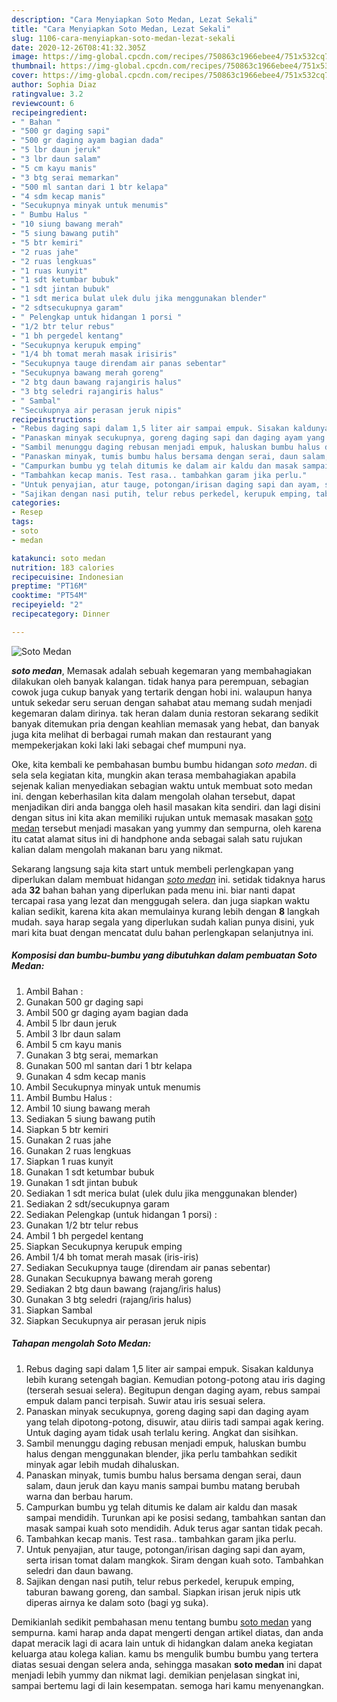 ```yaml
---
description: "Cara Menyiapkan Soto Medan, Lezat Sekali"
title: "Cara Menyiapkan Soto Medan, Lezat Sekali"
slug: 1106-cara-menyiapkan-soto-medan-lezat-sekali
date: 2020-12-26T08:41:32.305Z
image: https://img-global.cpcdn.com/recipes/750863c1966ebee4/751x532cq70/soto-medan-foto-resep-utama.jpg
thumbnail: https://img-global.cpcdn.com/recipes/750863c1966ebee4/751x532cq70/soto-medan-foto-resep-utama.jpg
cover: https://img-global.cpcdn.com/recipes/750863c1966ebee4/751x532cq70/soto-medan-foto-resep-utama.jpg
author: Sophia Diaz
ratingvalue: 3.2
reviewcount: 6
recipeingredient:
- " Bahan "
- "500 gr daging sapi"
- "500 gr daging ayam bagian dada"
- "5 lbr daun jeruk"
- "3 lbr daun salam"
- "5 cm kayu manis"
- "3 btg serai memarkan"
- "500 ml santan dari 1 btr kelapa"
- "4 sdm kecap manis"
- "Secukupnya minyak untuk menumis"
- " Bumbu Halus "
- "10 siung bawang merah"
- "5 siung bawang putih"
- "5 btr kemiri"
- "2 ruas jahe"
- "2 ruas lengkuas"
- "1 ruas kunyit"
- "1 sdt ketumbar bubuk"
- "1 sdt jintan bubuk"
- "1 sdt merica bulat ulek dulu jika menggunakan blender"
- "2 sdtsecukupnya garam"
- " Pelengkap untuk hidangan 1 porsi "
- "1/2 btr telur rebus"
- "1 bh pergedel kentang"
- "Secukupnya kerupuk emping"
- "1/4 bh tomat merah masak irisiris"
- "Secukupnya tauge direndam air panas sebentar"
- "Secukupnya bawang merah goreng"
- "2 btg daun bawang rajangiris halus"
- "3 btg seledri rajangiris halus"
- " Sambal"
- "Secukupnya air perasan jeruk nipis"
recipeinstructions:
- "Rebus daging sapi dalam 1,5 liter air sampai empuk. Sisakan kaldunya lebih kurang setengah bagian. Kemudian potong-potong atau iris daging (terserah sesuai selera). Begitupun dengan daging ayam, rebus sampai empuk dalam panci terpisah. Suwir atau iris sesuai selera."
- "Panaskan minyak secukupnya, goreng daging sapi dan daging ayam yang telah dipotong-potong, disuwir, atau diiris tadi sampai agak kering. Untuk daging ayam tidak usah terlalu kering. Angkat dan sisihkan."
- "Sambil menunggu daging rebusan menjadi empuk, haluskan bumbu halus dengan menggunakan blender, jika perlu tambahkan sedikit minyak agar lebih mudah dihaluskan."
- "Panaskan minyak, tumis bumbu halus bersama dengan serai, daun salam, daun jeruk dan kayu manis sampai bumbu matang berubah warna dan berbau harum."
- "Campurkan bumbu yg telah ditumis ke dalam air kaldu dan masak sampai mendidih. Turunkan api ke posisi sedang, tambahkan santan dan masak sampai kuah soto mendidih. Aduk terus agar santan tidak pecah."
- "Tambahkan kecap manis. Test rasa.. tambahkan garam jika perlu."
- "Untuk penyajian, atur tauge, potongan/irisan daging sapi dan ayam, serta irisan tomat dalam mangkok. Siram dengan kuah soto. Tambahkan seledri dan daun bawang."
- "Sajikan dengan nasi putih, telur rebus perkedel, kerupuk emping, taburan bawang goreng, dan sambal. Siapkan irisan jeruk nipis utk diperas airnya ke dalam soto (bagi yg suka)."
categories:
- Resep
tags:
- soto
- medan

katakunci: soto medan 
nutrition: 183 calories
recipecuisine: Indonesian
preptime: "PT16M"
cooktime: "PT54M"
recipeyield: "2"
recipecategory: Dinner

---
```



![Soto Medan](https://img-global.cpcdn.com/recipes/750863c1966ebee4/751x532cq70/soto-medan-foto-resep-utama.jpg)

<b><i>soto medan</i></b>, Memasak adalah sebuah kegemaran yang membahagiakan dilakukan oleh banyak kalangan. tidak hanya para perempuan, sebagian cowok juga cukup banyak yang tertarik dengan hobi ini. walaupun hanya untuk sekedar seru seruan dengan sahabat atau memang sudah menjadi kegemaran dalam dirinya. tak heran dalam dunia restoran sekarang sedikit banyak ditemukan pria dengan keahlian memasak yang hebat, dan banyak juga kita melihat di berbagai rumah makan dan restaurant yang mempekerjakan koki laki laki sebagai chef mumpuni nya.

Oke, kita kembali ke pembahasan bumbu bumbu hidangan <i>soto medan</i>. di sela sela kegiatan kita, mungkin akan terasa membahagiakan apabila sejenak kalian menyediakan sebagian waktu untuk membuat soto medan ini. dengan keberhasilan kita dalam mengolah olahan tersebut, dapat menjadikan diri anda bangga oleh hasil masakan kita sendiri. dan lagi disini dengan situs ini kita akan memiliki rujukan untuk memasak masakan <u>soto medan</u> tersebut menjadi masakan yang yummy dan sempurna, oleh karena itu catat alamat situs ini di handphone anda sebagai salah satu rujukan kalian dalam mengolah makanan baru yang nikmat.




Sekarang langsung saja kita start untuk membeli perlengkapan yang diperlukan dalam membuat hidangan <u><i>soto medan</i></u> ini. setidak tidaknya harus ada <b>32</b> bahan bahan yang diperlukan pada menu ini. biar nanti dapat tercapai rasa yang lezat dan menggugah selera. dan juga siapkan waktu kalian sedikit, karena kita akan memulainya kurang lebih dengan <b>8</b> langkah mudah. saya harap segala yang diperlukan sudah kalian punya disini, yuk mari kita buat dengan mencatat dulu bahan perlengkapan selanjutnya ini.

<!--inarticleads1-->

##### Komposisi dan bumbu-bumbu yang dibutuhkan dalam pembuatan Soto Medan:

1. Ambil  Bahan :
1. Gunakan 500 gr daging sapi
1. Ambil 500 gr daging ayam bagian dada
1. Ambil 5 lbr daun jeruk
1. Ambil 3 lbr daun salam
1. Ambil 5 cm kayu manis
1. Gunakan 3 btg serai, memarkan
1. Gunakan 500 ml santan dari 1 btr kelapa
1. Gunakan 4 sdm kecap manis
1. Ambil Secukupnya minyak untuk menumis
1. Ambil  Bumbu Halus :
1. Ambil 10 siung bawang merah
1. Sediakan 5 siung bawang putih
1. Siapkan 5 btr kemiri
1. Gunakan 2 ruas jahe
1. Gunakan 2 ruas lengkuas
1. Siapkan 1 ruas kunyit
1. Gunakan 1 sdt ketumbar bubuk
1. Gunakan 1 sdt jintan bubuk
1. Sediakan 1 sdt merica bulat (ulek dulu jika menggunakan blender)
1. Sediakan 2 sdt/secukupnya garam
1. Sediakan  Pelengkap (untuk hidangan 1 porsi) :
1. Gunakan 1/2 btr telur rebus
1. Ambil 1 bh pergedel kentang
1. Siapkan Secukupnya kerupuk emping
1. Ambil 1/4 bh tomat merah masak (iris-iris)
1. Sediakan Secukupnya tauge (direndam air panas sebentar)
1. Gunakan Secukupnya bawang merah goreng
1. Sediakan 2 btg daun bawang (rajang/iris halus)
1. Gunakan 3 btg seledri (rajang/iris halus)
1. Siapkan  Sambal
1. Siapkan Secukupnya air perasan jeruk nipis




<!--inarticleads2-->

##### Tahapan mengolah Soto Medan:

1. Rebus daging sapi dalam 1,5 liter air sampai empuk. Sisakan kaldunya lebih kurang setengah bagian. Kemudian potong-potong atau iris daging (terserah sesuai selera). Begitupun dengan daging ayam, rebus sampai empuk dalam panci terpisah. Suwir atau iris sesuai selera.
1. Panaskan minyak secukupnya, goreng daging sapi dan daging ayam yang telah dipotong-potong, disuwir, atau diiris tadi sampai agak kering. Untuk daging ayam tidak usah terlalu kering. Angkat dan sisihkan.
1. Sambil menunggu daging rebusan menjadi empuk, haluskan bumbu halus dengan menggunakan blender, jika perlu tambahkan sedikit minyak agar lebih mudah dihaluskan.
1. Panaskan minyak, tumis bumbu halus bersama dengan serai, daun salam, daun jeruk dan kayu manis sampai bumbu matang berubah warna dan berbau harum.
1. Campurkan bumbu yg telah ditumis ke dalam air kaldu dan masak sampai mendidih. Turunkan api ke posisi sedang, tambahkan santan dan masak sampai kuah soto mendidih. Aduk terus agar santan tidak pecah.
1. Tambahkan kecap manis. Test rasa.. tambahkan garam jika perlu.
1. Untuk penyajian, atur tauge, potongan/irisan daging sapi dan ayam, serta irisan tomat dalam mangkok. Siram dengan kuah soto. Tambahkan seledri dan daun bawang.
1. Sajikan dengan nasi putih, telur rebus perkedel, kerupuk emping, taburan bawang goreng, dan sambal. Siapkan irisan jeruk nipis utk diperas airnya ke dalam soto (bagi yg suka).




Demikianlah sedikit pembahasan menu tentang bumbu <u>soto medan</u> yang sempurna. kami harap anda dapat mengerti dengan artikel diatas, dan anda dapat meracik lagi di acara lain untuk di hidangkan dalam aneka kegiatan keluarga atau kolega kalian. kamu bs mengulik bumbu bumbu yang tertera diatas sesuai dengan selera anda, sehingga masakan <b>soto medan</b> ini dapat menjadi lebih yummy dan nikmat lagi. demikian penjelasan singkat ini, sampai bertemu lagi di lain kesempatan. semoga hari kamu menyenangkan.
